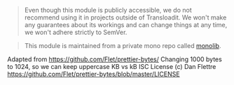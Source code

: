 > Even though this module is publicly accessible, we do not recommend using it in projects outside of Transloadit. We won't make any guarantees about its workings and can change things at any time, we won't adhere strictly to SemVer.

> This module is maintained from a private mono repo called [monolib](https://github.com/transloadit/monolib).

Adapted from <https://github.com/Flet/prettier-bytes/>
Changing 1000 bytes to 1024, so we can keep uppercase KB vs kB
ISC License (c) Dan Flettre <https://github.com/Flet/prettier-bytes/blob/master/LICENSE>
